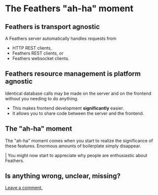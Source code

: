 # The Feathers **"ah-ha"** moment

## Feathers is transport agnostic

A Feathers server automatically handles requests from
- HTTP REST clients,
- Feathers REST clients, or
- Feathers websocket clients.

## Feathers resource management is platform agnostic

Identical database calls may be made on the server and on the frontend
without you needing to do anything.
- This makes frontend development **significantly** easier.
- It allows you to share code between the server and the frontend.

## The **"ah-ha"** moment

The "ah-ha" moment comes when you start to realize the significance of these features.
Enormous amounts of boilerplate simply disappear.

| You might now start to appreciate why people are enthusiastic about Feathers.

## Is anything wrong, unclear, missing?
[Leave a comment.](https://github.com/feathersjs/feathers-guide/issues/new?title=Comment:Step-Basic-Ahha&body=Comment:Step-Basic-Ahha)
